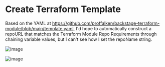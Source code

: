 # Create Terraform Template 
Based on the YAML at https://github.com/proffalken/backstage-terraform-module/blob/main/template.yaml, I'd hope to automatically construct a repoURL that matches the Terraform Module Repo Requirements through chaining variable values, but I can't see how I set the repoName string.

![image](https://user-images.githubusercontent.com/26741425/226359614-e714f17a-c96d-434f-994f-082547b7c195.png)


![image](https://user-images.githubusercontent.com/26741425/226359657-28839f2f-3676-4118-95dd-4db6fa011ee8.png)
